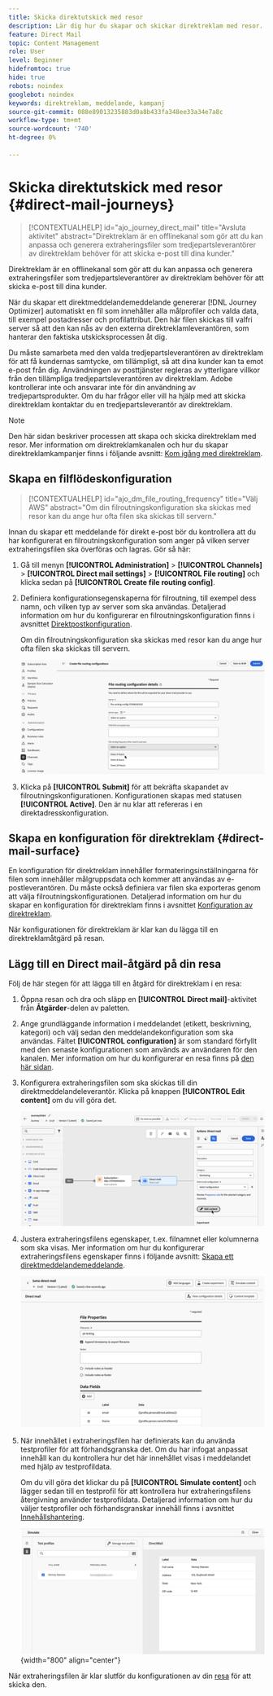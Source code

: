 ```yaml
---
title: Skicka direktutskick med resor
description: Lär dig hur du skapar och skickar direktreklam med resor.
feature: Direct Mail
topic: Content Management
role: User
level: Beginner
hidefromtoc: true
hide: true
robots: noindex
googlebot: noindex
keywords: direktreklam, meddelande, kampanj
source-git-commit: 088e89013235883d0a8b433fa348ee33a34e7a8c
workflow-type: tm+mt
source-wordcount: '740'
ht-degree: 0%

---
```



# Skicka direktutskick med resor {#direct-mail-journeys}

>[!CONTEXTUALHELP]
>id="ajo_journey_direct_mail"
>title="Avsluta aktivitet"
>abstract="Direktreklam är en offlinekanal som gör att du kan anpassa och generera extraheringsfiler som tredjepartsleverantörer av direktreklam behöver för att skicka e-post till dina kunder."

Direktreklam är en offlinekanal som gör att du kan anpassa och generera extraheringsfiler som tredjepartsleverantörer av direktreklam behöver för att skicka e-post till dina kunder.

När du skapar ett direktmeddelandemeddelande genererar [!DNL Journey Optimizer] automatiskt en fil som innehåller alla målprofiler och valda data, till exempel postadresser och profilattribut. Den här filen skickas till valfri server så att den kan nås av den externa direktreklamleverantören, som hanterar den faktiska utskicksprocessen åt dig.

Du måste samarbeta med den valda tredjepartsleverantören av direktreklam för att få kundernas samtycke, om tillämpligt, så att dina kunder kan ta emot e-post från dig. Användningen av posttjänster regleras av ytterligare villkor från den tillämpliga tredjepartsleverantören av direktreklam. Adobe kontrollerar inte och ansvarar inte för din användning av tredjepartsprodukter. Om du har frågor eller vill ha hjälp med att skicka direktreklam kontaktar du en tredjepartsleverantör av direktreklam.

>[!NOTE]
>
>Den här sidan beskriver processen att skapa och skicka direktreklam med resor. Mer information om direktreklamkanalen och hur du skapar direktreklamkampanjer finns i följande avsnitt: [Kom igång med direktreklam](../direct-mail/get-started-direct-mail.md).

## Skapa en filflödeskonfiguration

>[!CONTEXTUALHELP]
>id="ajo_dm_file_routing_frequency"
>title="Välj AWS"
>abstract="Om din filroutningskonfiguration ska skickas med resor kan du ange hur ofta filen ska skickas till servern."

Innan du skapar ett meddelande för direkt e-post bör du kontrollera att du har konfigurerat en filroutningskonfiguration som anger på vilken server extraheringsfilen ska överföras och lagras. Gör så här:

1. Gå till menyn **[!UICONTROL Administration]** > **[!UICONTROL Channels]** > **[!UICONTROL Direct mail settings]** > **[!UICONTROL File routing]** och klicka sedan på **[!UICONTROL Create file routing config]**.

1. Definiera konfigurationsegenskaperna för filroutning, till exempel dess namn, och vilken typ av server som ska användas. Detaljerad information om hur du konfigurerar en filroutningskonfiguration finns i avsnittet [Direktpostkonfiguration](../direct-mail/direct-mail-configuration.md#file-routing-configuration).

   Om din filroutningskonfiguration ska skickas med resor kan du ange hur ofta filen ska skickas till servern.

   ![](assets/file-routing-journey.png)

1. Klicka på **[!UICONTROL Submit]** för att bekräfta skapandet av filroutningskonfigurationen. Konfigurationen skapas med statusen **[!UICONTROL Active]**. Den är nu klar att refereras i en direktadresskonfiguration.

## Skapa en konfiguration för direktreklam {#direct-mail-surface}

En konfiguration för direktreklam innehåller formateringsinställningarna för filen som innehåller målgruppsdata och kommer att användas av e-postleverantören. Du måste också definiera var filen ska exporteras genom att välja filroutningskonfigurationen. Detaljerad information om hur du skapar en konfiguration för direktreklam finns i avsnittet [Konfiguration av direktreklam](../direct-mail/direct-mail-configuration.md#file-routing-configuration).

När konfigurationen för direktreklam är klar kan du lägga till en direktreklamåtgärd på resan.

## Lägg till en Direct mail-åtgärd på din resa

Följ de här stegen för att lägga till en åtgärd för direktreklam i en resa:

1. Öppna resan och dra och släpp en **[!UICONTROL Direct mail]**-aktivitet från **Åtgärder**-delen av paletten.

1. Ange grundläggande information i meddelandet (etikett, beskrivning, kategori) och välj sedan den meddelandekonfiguration som ska användas. Fältet **[!UICONTROL configuration]** är som standard förfyllt med den senaste konfigurationen som används av användaren för den kanalen. Mer information om hur du konfigurerar en resa finns på [den här sidan](../building-journeys/journey-gs.md).

1. Konfigurera extraheringsfilen som ska skickas till din direktmeddelandeleverantör. Klicka på knappen **[!UICONTROL Edit content]** om du vill göra det.

   ![](assets/direct-mail-add-journey.png)

1. Justera extraheringsfilens egenskaper, t.ex. filnamnet eller kolumnerna som ska visas. Mer information om hur du konfigurerar extraheringsfilens egenskaper finns i följande avsnitt: [Skapa ett direktmeddelandemeddelande](../direct-mail/create-direct-mail.md#extraction-file).

   ![](assets/direct-mail-journey-content.png)

1. När innehållet i extraheringsfilen har definierats kan du använda testprofiler för att förhandsgranska det. Om du har infogat anpassat innehåll kan du kontrollera hur det här innehållet visas i meddelandet med hjälp av testprofildata.

   Om du vill göra det klickar du på **[!UICONTROL Simulate content]** och lägger sedan till en testprofil för att kontrollera hur extraheringsfilens återgivning använder testprofildata. Detaljerad information om hur du väljer testprofiler och förhandsgranskar innehåll finns i avsnittet [Innehållshantering](../content-management/preview-test.md).

   ![](assets/direct-mail-simulate.png){width="800" align="center"}

När extraheringsfilen är klar slutför du konfigurationen av din [resa](../building-journeys/journey-gs.md) för att skicka den.

